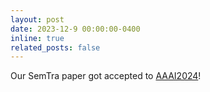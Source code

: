 ```yaml
---
layout: post
date: 2023-12-9 00:00:00-0400
inline: true
related_posts: false
---
```


Our SemTra paper got accepted to [AAAI2024]([https://icml.cc/](https://aaai.org/aaai-conference/)https://aaai.org/aaai-conference/)!
